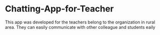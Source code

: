 # Chatting-App-for-Teacher
This app was developed for the teachers belong to the organization in rural area. They can easily communicate with other colleague and students eaily
